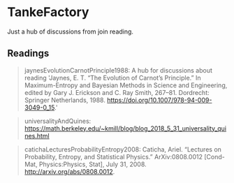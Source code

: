 # TankeFactory

Just a hub of discussions from join reading. 

## Readings

> jaynesEvolutionCarnotPrinciple1988:
> A hub for discussions about reading 'Jaynes, E. T. “The Evolution of Carnot’s Principle.” In Maximum-Entropy and Bayesian Methods in Science and Engineering, edited by Gary J. Erickson and C. Ray Smith, 267–81. Dordrecht: Springer Netherlands, 1988. https://doi.org/10.1007/978-94-009-3049-0_15.'

> universalityAndQuines:
> https://math.berkeley.edu/~kmill/blog/blog_2018_5_31_universality_quines.html

> catichaLecturesProbabilityEntropy2008:
> Caticha, Ariel. “Lectures on Probability, Entropy, and Statistical Physics.” ArXiv:0808.0012 [Cond-Mat, Physics:Physics, Stat], July 31, 2008. http://arxiv.org/abs/0808.0012.
